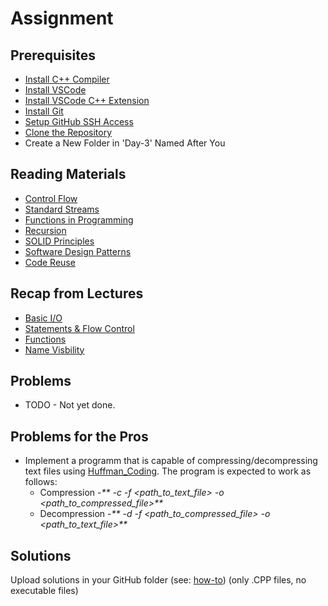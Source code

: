 # Assignment

## Prerequisites
- [Install C++ Compiler](https://code.visualstudio.com/docs/languages/cpp#_install-a-compiler)
- [Install VSCode](https://code.visualstudio.com/download)
- [Install VSCode C++ Extension](https://code.visualstudio.com/docs/languages/cpp#_install-the-extension)
- [Install Git](https://git-scm.com/book/en/v2/Getting-Started-Installing-Git)
- [Setup GitHub SSH Access](https://docs.github.com/en/authentication/connecting-to-github-with-ssh/adding-a-new-ssh-key-to-your-github-account)
- [Clone the Repository](git@github.com:FMI-2021-KN-7/Introduction-to-Programming.git)
- Create a New Folder in 'Day-3' Named After You

## Reading Materials
- [Control Flow](https://en.wikipedia.org/wiki/Control_flow)
- [Standard Streams](https://en.wikipedia.org/wiki/Standard_streams)
- [Functions in Programming](https://www.cs.utah.edu/~germain/PPS/Topics/functions.html)
- [Recursion](https://en.wikipedia.org/wiki/Recursion_(computer_science))
- [SOLID Principles](https://en.wikipedia.org/wiki/SOLID)
- [Software Design Patterns](https://en.wikipedia.org/wiki/Software_design_pattern)
- [Code Reuse](https://en.wikipedia.org/wiki/Code_reuse)

## Recap from Lectures
- [Basic I/O](https://www.cplusplus.com/doc/tutorial/basic_io/)
- [Statements & Flow Control](https://www.cplusplus.com/doc/tutorial/control/)
- [Functions](https://www.cplusplus.com/doc/tutorial/functions/)
- [Name Visbility](https://www.cplusplus.com/doc/tutorial/namespaces/)

## Problems
- TODO - Not yet done.

## Problems for the Pros
- Implement a programm that is capable of compressing/decompressing text files using [Huffman_Coding](https://en.wikipedia.org/wiki/Huffman_coding). The program is expected to work as follows:
    - Compression -_** <executable> -c -f <path_to_text_file> -o <path_to_compressed_file>**_
    - Decompression -_** <executable> -d -f <path_to_compressed_file> -o <path_to_text_file>**_

## Solutions
Upload solutions in your GitHub folder (see: [how-to](https://www.atlassian.com/git/tutorials/saving-changes/git-commit)) (only .CPP files, no executable files)
